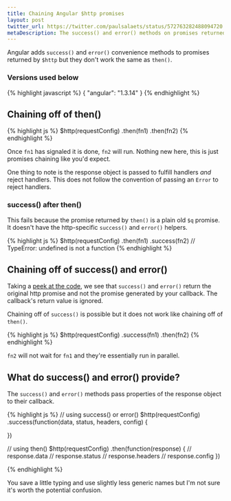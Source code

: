 ```yaml
---
title: Chaining Angular $http promises
layout: post
twitter_url: https://twitter.com/paulsalaets/status/572763282488094720
metaDescription: The success() and error() methods on promises returned by the Angular $http service do not chain like then()
---
```


Angular adds `success()` and `error()` convenience methods to promises returned by `$http` but they don't work the same as `then()`.

### Versions used below

{% highlight javascript %}
{
  "angular": "1.3.14"
}
{% endhighlight %}

## Chaining off of then()

{% highlight js %}
$http(requestConfig)
  .then(fn1)
  .then(fn2)
{% endhighlight %}

Once `fn1` has signaled it is done, `fn2` will run. Nothing new here, this is just promises chaining like you'd expect.

One thing to note is the response object is passed to fulfill handlers *and* reject handlers. This does not follow the convention of passing an `Error` to reject handlers.

### success() after then()

This fails because the promise returned by `then()` is a plain old `$q` promise. It doesn't have the http-specific `success()` and `error()` helpers.

{% highlight js %}
$http(requestConfig)
  .then(fn1)
  .success(fn2) // TypeError: undefined is not a function
{% endhighlight %}

## Chaining off of success() and error()

Taking a [peek at the code](https://github.com/angular/angular.js/blob/v1.3.14/src/ng/http.js#L808), we see that `success()` and `error()` return the original http promise and not the promise generated by your callback. The callback's return value is ignored.

Chaining off of `success()` is possible but it does not work like chaining off of `then()`.

{% highlight js %}
$http(requestConfig)
  .success(fn1)
  .then(fn2)
{% endhighlight %}

`fn2` will not wait for `fn1` and they're essentially run in parallel.

## What do success() and error() provide?

The `success()` and `error()` methods pass properties of the response object to their callback.

{% highlight js %}
// using success() or error()
$http(requestConfig)
  .success(function(data, status, headers, config) {

  })

// using then()
$http(requestConfig)
  .then(function(response) {
    // response.data
    // response.status
    // response.headers
    // response.config
  })

{% endhighlight %}

You save a little typing and use slightly less generic names but I'm not sure it's worth the potential confusion.
